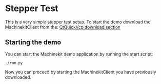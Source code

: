 # Stepper Test
This is a very simple stepper test setup. To start the demo download the MachinekitClient from the:
[QtQuickVcp download section](https://github.com/qtquickvcp/QtQuickVcp#download)

## Starting the demo
You can start the Machinekit demo application by running the start script:
``` shell
./run.py
```

Now you can proceed by starting the MachinekitClient you have previously
downloaded.

